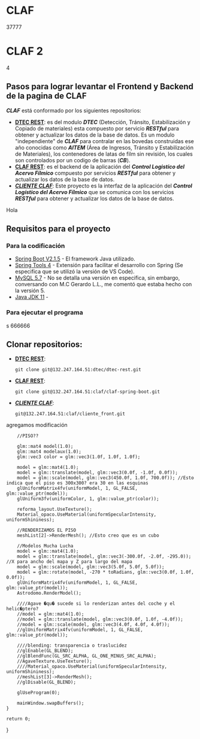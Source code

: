 # CLAF
37777
# CLAF 2
4
## Pasos para lograr levantar el Frontend y Backend de la pagina de CLAF
***CLAF*** está conformado por los siguientes repositorios:
* [**DTEC REST**](https://132.247.164.51/dtec/dtec-rest): es del modulo ***DTEC*** (Detección, Tránsito, Estabilización y Copiado de materiales) esta compuesto por servicio ***RESTful*** para obtener y actualizar los datos de la base de datos. Es un modulo "independiente" de ***CLAF*** para contralar en las bovedas construidas ese año conocidas como ***AITEM*** (Área de Ingresos, Tránsito y Estabilización de Materiales), los contenedores de latas de film sin revisión, los cuales son controlados por un codigo de barras (***CB***).
* [**CLAF REST**](https://132.247.164.51/claf/claf-spring-boot): es el backend de la aplicación del ***Control Logistico del Acervo Fílmico*** compuesto por servicios ***RESTful*** para obtener y actualizar los datos de la base de datos.
* [***CLIENTE CLAF***](https://132.247.164.51/claf/cliente_front): Este proyecto es la interfaz de la aplicación del ***Control Logístico del Acervo Fílmico*** que se comunica con los servicios ***RESTful*** para obtener y actualizar los datos de la base de datos.

Hola

## Requisitos para el proyecto 
### Para la codificación
* [Spring Boot V2.1.5](https://spring.io/projects/spring-boot#overview) - El framework Java utilizado.
* [Spring Tools 4](https://marketplace.visualstudio.com/items?itemName=vmware.vscode-boot-dev-pack)    - Extensión para facilitar el desarrollo con Spring (Se especifica que se utilizó la versión de VS Code). 
* [MySQL 5.7](https://downloads.mysql.com/archives/community/)   - No se detalla una versión en especifica, sin embargo, conversando con M.C Gerardo L.L., me comentó que estaba hecho con la versión 5. 
* [Java JDK 11](https://www.oracle.com/mx/java/technologies/javase/jdk11-archive-downloads.html)    -
### Para ejecutar el programa
s
666666
## Clonar repositorios:
* [**DTEC REST**](https://132.247.164.51/dtec/dtec-rest):
    ~~~
    git clone git@132.247.164.51:dtec/dtec-rest.git
    ~~~
* [**CLAF REST**](https://132.247.164.51/claf/claf-spring-boot):
    ~~~
    git clone git@132.247.164.51:claf/claf-spring-boot.git
    ~~~
* [***CLIENTE CLAF***](https://132.247.164.51/claf/cliente_front):
    ~~~
    git@132.247.164.51:claf/cliente_front.git
    ~~~
agregamos modificación


		//PISO??

		glm::mat4 model(1.0);
		glm::mat4 modelaux(1.0);
		glm::vec3 color = glm::vec3(1.0f, 1.0f, 1.0f);

		model = glm::mat4(1.0);
		model = glm::translate(model, glm::vec3(0.0f, -1.0f, 0.0f));
		model = glm::scale(model, glm::vec3(450.0f, 1.0f, 700.0f)); //Esto indica que el piso es 300x300? era 30 en las esquinas
		glUniformMatrix4fv(uniformModel, 1, GL_FALSE, glm::value_ptr(model));
		glUniform3fv(uniformColor, 1, glm::value_ptr(color));

		reforma_layout.UseTexture();
		Material_opaco.UseMaterial(uniformSpecularIntensity, uniformShininess);

		//RENDERIZAMOS EL PISO
		meshList[2]->RenderMesh(); //Esto creo que es un cubo

		//Modelos Mucha Lucha
		model = glm::mat4(1.0);
		model = glm::translate(model, glm::vec3(-300.0f, -2.0f, -295.0)); //X para ancho del mapa y Z para largo del mapa
		model = glm::scale(model, glm::vec3(5.0f, 5.0f, 5.0f));
		model = glm::rotate(model, -270 * toRadians, glm::vec3(0.0f, 1.0f, 0.0f));
		glUniformMatrix4fv(uniformModel, 1, GL_FALSE, glm::value_ptr(model));
		Astrodomo.RenderModel();
		
		////Agave �qu� sucede si lo renderizan antes del coche y el helic�ptero?
		//model = glm::mat4(1.0);
		//model = glm::translate(model, glm::vec3(0.0f, 1.0f, -4.0f));
		//model = glm::scale(model, glm::vec3(4.0f, 4.0f, 4.0f));
		//glUniformMatrix4fv(uniformModel, 1, GL_FALSE, glm::value_ptr(model));

		////blending: transparencia o traslucidez
		//glEnable(GL_BLEND);
		//glBlendFunc(GL_SRC_ALPHA, GL_ONE_MINUS_SRC_ALPHA);
		//AgaveTexture.UseTexture();
		////Material_opaco.UseMaterial(uniformSpecularIntensity, uniformShininess);
		//meshList[3]->RenderMesh();
		//glDisable(GL_BLEND);

		glUseProgram(0);

		mainWindow.swapBuffers();
	}

	return 0;
}

